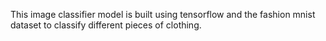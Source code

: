 This image classifier model is built using tensorflow and the fashion mnist dataset to classify different pieces of clothing.
